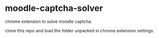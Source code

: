 # moodle-captcha-solver
chrome extension to solve moodle captcha.

clone this repo and load the folder unpacked in chrome extension settings.
